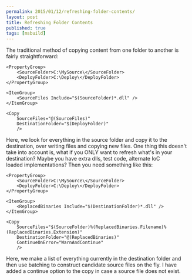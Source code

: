 ```yaml
---
permalink: 2015/01/12/refreshing-folder-contents/
layout: post
title: Refreshing Folder Contents
published: true
tags: [msbuild]
---
```


The traditional method of copying content from one folder to another is fairly
straightforward:

    <PropertyGroup>
    	<SourceFolder>C:\MySource\</SourceFolder>
    	<DeployFolder>C:\Deploy\</DeployFolder>
    </PropertyGroup>

    <ItemGroup>
    	<SourceFiles Include="$(SourceFolder)*.dll" />
    </ItemGroup>

    <Copy
    	SourceFiles="@(SourceFiles)"
    	DestinationFolder="$(DeployFolder)"
    	/>


Here, we look for everything in the source folder and copy it to the destination,
over writing files and copying new files.
One thing this doesn't take into account is, what if you ONLY want to refresh
what's in your destination? Maybe you have extra dlls, test code, alternate IoC  
loaded implementations? Then you need something like this:

    <PropertyGroup>
    	<SourceFolder>C:\MySource\</SourceFolder>
    	<DeployFolder>C:\Deploy\</DeployFolder>
    </PropertyGroup>

    <ItemGroup>
    	<ReplacedBinaries Include="$(DestinationFolder)*.dll" />
    </ItemGroup>

    <Copy
    	SourceFiles="$(SourceFolder)%(ReplacedBinaries.Filename)%(ReplacedBinaries.Extension)"
    	DestinationFolder="@(ReplacedBinaries)"
    	ContinueOnError="WarnAndContinue"
    	/>

Here, we make a list of everything currently in the destination folder and then
use batching to construct candidate source files on the fly. I have added a
continue option to the copy in case a source file does not exist.
